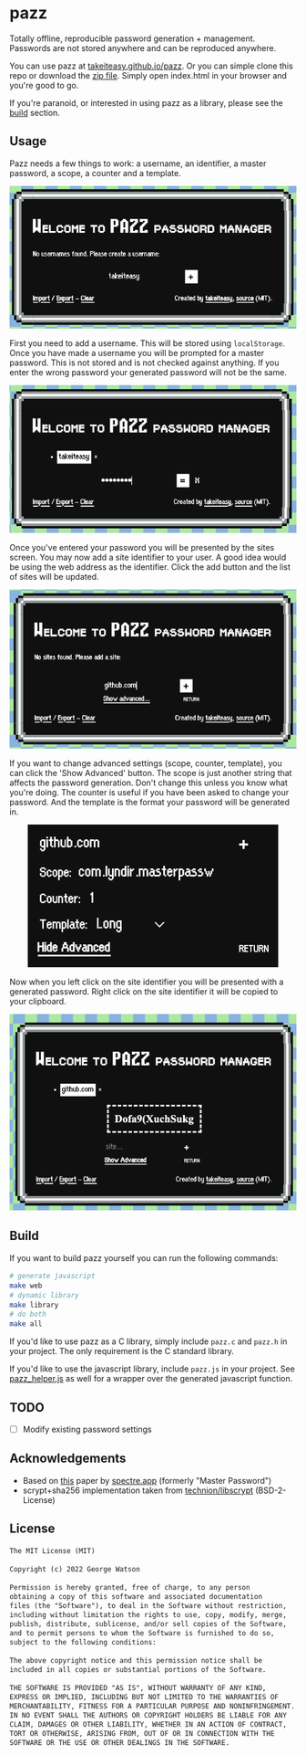 # pazz

Totally offline, reproducible password generation + management. Passwords are not stored anywhere and can be reproduced anywhere.

You can use pazz at [takeiteasy.github.io/pazz](https://takeiteasy.github.io/pazz/). Or you can simple clone this repo or download the [zip file](https://github.com/takeiteasy/pazz/archive/refs/heads/master.zip). Simply open index.html in your browser and you're good to go.

If you're paranoid, or interested in using pazz as a library, please see the [build](#build) section.

## Usage

Pazz needs a few things to work: a username, an identifier, a master password, a scope, a counter and a template.

<p align="center">
   <img src="https://raw.githubusercontent.com/takeiteasy/pazz/master/static/1.png">
</p>

First you need to add a username. This will be stored using `localStorage`. Once you have made a username you will be prompted for a master password. This is not stored and is not checked against anything. If you enter the wrong password your generated password will not be the same.

<p align="center">
   <img src="https://raw.githubusercontent.com/takeiteasy/pazz/master/static/2.png">
</p>

Once you've entered your password you will be presented by the sites screen. You may now add a site identifier to your user. A good idea would be using the web address as the identifier. Click the add button and the list of sites will be updated.

<p align="center">
   <img src="https://raw.githubusercontent.com/takeiteasy/pazz/master/static/3.png">
</p>

If you want to change advanced settings (scope, counter, template), you can click the 'Show Advanced' button. The scope is just another string that affects the password generation. Don't change this unless you know what you're doing. The counter is useful if you have been asked to change your password. And the template is the format your password will be generated in.

<p align="center">
   <img src="https://raw.githubusercontent.com/takeiteasy/pazz/master/static/4.png">
</p>

Now when you left click on the site identifier you will be presented with a generated password. Right click on the site identifier it will be copied to your clipboard.

<p align="center">
   <img src="https://raw.githubusercontent.com/takeiteasy/pazz/master/static/5.png">
</p>

## Build

If you want to build pazz yourself you can run the following commands:

```bash
# generate javascript
make web
# dynamic library
make library
# do both
make all
```

If you'd like to use pazz as a C library, simply include `pazz.c` and `pazz.h` in your project. The only requirement is the C standard library.

If you'd like to use the javascript library, include `pazz.js` in your project. See [pazz_helper.js](https://github.com/takeiteasy/pazz/blob/master/static/pazz_helper.js) as well for a wrapper over the generated javascript function.

## TODO

- [ ] Modify existing password settings

## Acknowledgements

- Based on [this](https://spectre.app/spectre-algorithm.pdf) paper by [spectre.app](https://spectre.app/) (formerly "Master Password")
- scrypt+sha256 implementation taken from [technion/libscrypt](https://github.com/technion/libscrypt) (BSD-2-License)

## License
```
The MIT License (MIT)

Copyright (c) 2022 George Watson

Permission is hereby granted, free of charge, to any person
obtaining a copy of this software and associated documentation
files (the "Software"), to deal in the Software without restriction,
including without limitation the rights to use, copy, modify, merge,
publish, distribute, sublicense, and/or sell copies of the Software,
and to permit persons to whom the Software is furnished to do so,
subject to the following conditions:

The above copyright notice and this permission notice shall be
included in all copies or substantial portions of the Software.

THE SOFTWARE IS PROVIDED "AS IS", WITHOUT WARRANTY OF ANY KIND,
EXPRESS OR IMPLIED, INCLUDING BUT NOT LIMITED TO THE WARRANTIES OF
MERCHANTABILITY, FITNESS FOR A PARTICULAR PURPOSE AND NONINFRINGEMENT.
IN NO EVENT SHALL THE AUTHORS OR COPYRIGHT HOLDERS BE LIABLE FOR ANY
CLAIM, DAMAGES OR OTHER LIABILITY, WHETHER IN AN ACTION OF CONTRACT,
TORT OR OTHERWISE, ARISING FROM, OUT OF OR IN CONNECTION WITH THE
SOFTWARE OR THE USE OR OTHER DEALINGS IN THE SOFTWARE.
```

